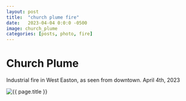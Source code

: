```yaml
---
layout: post
title:  "church plume fire"
date:   2023-04-04 0:0:0 -0500
image: church_plume
categories: [posts, photo, fire]
---
```


# Church Plume

Industrial fire in West Easton, as seen from downtown. April 4th, 2023

<img class="img img__post" src="{{ site.base_img_path }}{{ page.image }}.jpg" alt="{{ page.title }}" />
